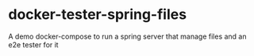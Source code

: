 # docker-tester-spring-files
A demo docker-compose to run a spring server that manage files and an e2e tester for it
